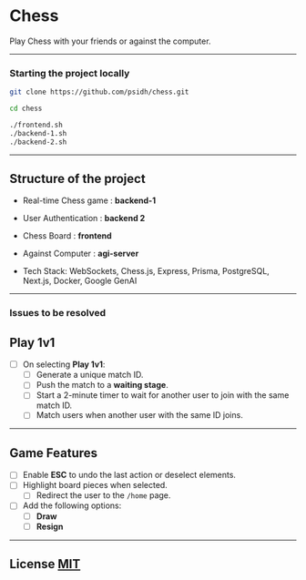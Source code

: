 # Chess

Play Chess with your friends or against the computer.

---

### Starting the project locally

```bash
git clone https://github.com/psidh/chess.git
```

```bash
cd chess
```

```bash
./frontend.sh
./backend-1.sh
./backend-2.sh
```

---

## Structure of the project

- Real-time Chess game : **backend-1**

- User Authentication : **backend 2**

- Chess Board : **frontend**

- Against Computer : **agi-server**

- Tech Stack: WebSockets, Chess.js, Express, Prisma, PostgreSQL, Next.js, Docker, Google GenAI

---

### Issues to be resolved

## Play 1v1

- [ ] On selecting **Play 1v1**:
  - [ ] Generate a unique match ID.
  - [ ] Push the match to a **waiting stage**.
  - [ ] Start a 2-minute timer to wait for another user to join with the same match ID.
  - [ ] Match users when another user with the same ID joins.

---

## Game Features

- [ ] Enable **ESC** to undo the last action or deselect elements.
- [ ] Highlight board pieces when selected.
  - [ ] Redirect the user to the `/home` page.
- [ ] Add the following options:
  - [ ] **Draw**
  - [ ] **Resign**

---

## License [MIT](/LICENSE)
